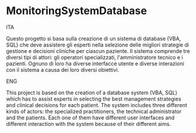 # MonitoringSystemDatabase

ITA

Questo progetto si basa sulla creazione di un sistema di database (VBA, SQL) che deve assistere gli esperti nella selezione delle migliori strategie di gestione e decisioni cliniche per ciascun paziente. 
Il sistema comprende tre diversi tipi di attori: gli operatori specializzati, l'amministratore tecnico e i pazienti. Ognuno di loro ha diverse interfacce utente e diverse interazioni con il sistema a causa dei loro diversi obiettivi.

ENG

This project is based on the creation of a database system (VBA, SQL) which has to assist experts in selecting the best management strategies and clinical decisions for each patient. 
The system includes three different kinds of actors: the specialized practitioners, the technical administrator and the patients. Each one of them have different user interfaces and different interaction with the system because of their different aims.
